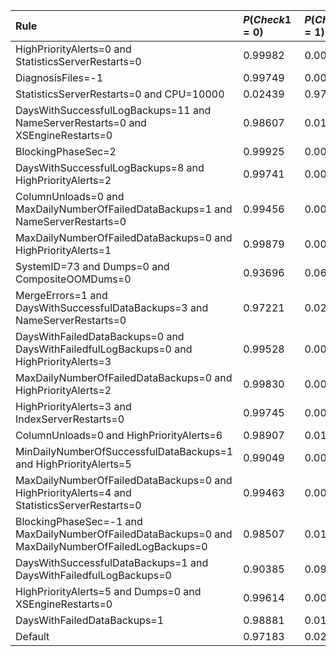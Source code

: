 | Rule | $P(Check1 = 0)$ | $P(Check1 = 1)$ |
|:-----|:----------------|:----------------|
| HighPriorityAlerts=0 and StatisticsServerRestarts=0 | 0.99982 | 0.00018 |
| DiagnosisFiles=-1 | 0.99749 | 0.00251 |
| StatisticsServerRestarts=0 and CPU=10000 | 0.02439 | 0.97561 |
| DaysWithSuccessfulLogBackups=11 and NameServerRestarts=0 and XSEngineRestarts=0 | 0.98607 | 0.01393 |
| BlockingPhaseSec=2 | 0.99925 | 0.00075 |
| DaysWithSuccessfulLogBackups=8 and HighPriorityAlerts=2 | 0.99741 | 0.00259 |
| ColumnUnloads=0 and MaxDailyNumberOfFailedDataBackups=1 and NameServerRestarts=0 | 0.99456 | 0.00544 |
| MaxDailyNumberOfFailedDataBackups=0 and HighPriorityAlerts=1 | 0.99879 | 0.00121 |
| SystemID=73 and Dumps=0 and CompositeOOMDums=0 | 0.93696 | 0.06304 |
| MergeErrors=1 and DaysWithSuccessfulDataBackups=3 and NameServerRestarts=0 | 0.97221 | 0.02779 |
| DaysWithFailedDataBackups=0 and DaysWithFailedfulLogBackups=0 and HighPriorityAlerts=3 | 0.99528 | 0.00472 |
| MaxDailyNumberOfFailedDataBackups=0 and HighPriorityAlerts=2 | 0.99830 | 0.00170 |
| HighPriorityAlerts=3 and IndexServerRestarts=0 | 0.99745 | 0.00255 |
| ColumnUnloads=0 and HighPriorityAlerts=6 | 0.98907 | 0.01093 |
| MinDailyNumberOfSuccessfulDataBackups=1 and HighPriorityAlerts=5 | 0.99049 | 0.00951 |
| MaxDailyNumberOfFailedDataBackups=0 and HighPriorityAlerts=4 and StatisticsServerRestarts=0 | 0.99463 | 0.00537 |
| BlockingPhaseSec=-1 and MaxDailyNumberOfFailedDataBackups=0 and MaxDailyNumberOfFailedLogBackups=0 | 0.98507 | 0.01493 |
| DaysWithSuccessfulDataBackups=1 and DaysWithFailedfulLogBackups=0 | 0.90385 | 0.09615 |
| HighPriorityAlerts=5 and Dumps=0 and XSEngineRestarts=0 | 0.99614 | 0.00386 |
| DaysWithFailedDataBackups=1 | 0.98881 | 0.01119 |
| Default | 0.97183 | 0.02817 |
